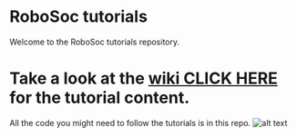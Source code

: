 
# RoboSoc tutorials

Welcome to the RoboSoc tutorials repository.


# Take a look at the [**wiki CLICK HERE**](https://github.com/Robosoc-Southampton/Tutorials/wiki) for the tutorial content.

All the code you might need to follow the tutorials is in this repo.
![alt text](https://img1.wsimg.com/isteam/ip/7ebd6ca0-46d1-4981-8b0c-2022eab10d63/720px-Arduino_Logo.svg.png "arduino logo")







